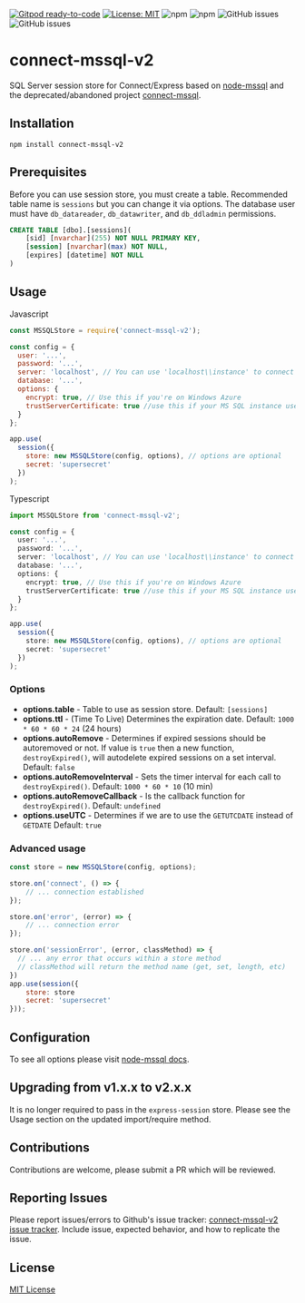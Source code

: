 [![Gitpod ready-to-code](https://img.shields.io/badge/Gitpod-ready--to--code-blue?logo=gitpod)](https://gitpod.io/#https://github.com/JLuboff/connect-mssql-v2)
[![License: MIT](https://img.shields.io/badge/License-MIT-yellow.svg)](https://opensource.org/licenses/MIT)
![npm](https://img.shields.io/npm/v/connect-mssql-v2)
![npm](https://img.shields.io/npm/dw/connect-mssql-v2)
![GitHub issues](https://img.shields.io/github/issues-raw/jluboff/connect-mssql-v2)
![GitHub issues](https://img.shields.io/github/issues-pr-raw/jluboff/connect-mssql-v2)

# connect-mssql-v2

SQL Server session store for Connect/Express based on [node-mssql][mssql-url] and the deprecated/abandoned project [connect-mssql][connect-mssql-url].

## Installation

    npm install connect-mssql-v2

## Prerequisites

Before you can use session store, you must create a table. Recommended table name is `sessions` but you can change it via options. The database user must have `db_datareader`, `db_datawriter`, and `db_ddladmin` permissions.

```sql
CREATE TABLE [dbo].[sessions](
    [sid] [nvarchar](255) NOT NULL PRIMARY KEY,
    [session] [nvarchar](max) NOT NULL,
    [expires] [datetime] NOT NULL
)
```

## Usage
Javascript
```javascript
const MSSQLStore = require('connect-mssql-v2');

const config = {
  user: '...',
  password: '...',
  server: 'localhost', // You can use 'localhost\\instance' to connect to named instance
  database: '...',
  options: {
    encrypt: true, // Use this if you're on Windows Azure
    trustServerCertificate: true //use this if your MS SQL instance uses a self signed certificate
  }
};

app.use(
  session({
    store: new MSSQLStore(config, options), // options are optional
    secret: 'supersecret'
  })
);
```
Typescript
```typescript
import MSSQLStore from 'connect-mssql-v2';

const config = {
  user: '...',
  password: '...',
  server: 'localhost', // You can use 'localhost\\instance' to connect to named instance
  database: '...',
  options: {
    encrypt: true, // Use this if you're on Windows Azure
    trustServerCertificate: true //use this if your MS SQL instance uses a self signed certificate
  }
};

app.use(
  session({
    store: new MSSQLStore(config, options), // options are optional
    secret: 'supersecret'
  })
);
```
### Options

- **options.table** - Table to use as session store. Default: `[sessions]`
- **options.ttl** - (Time To Live) Determines the expiration date. Default: `1000 * 60 * 60 * 24` (24 hours)
- **options.autoRemove** - Determines if expired sessions should be autoremoved or not. If value is `true` then a new function, `destroyExpired()`, will autodelete expired sessions on a set interval. Default: `false`
- **options.autoRemoveInterval** - Sets the timer interval for each call to `destroyExpired()`. Default: `1000 * 60 * 10` (10 min)
- **options.autoRemoveCallback** - Is the callback function for `destroyExpired()`. Default: `undefined`
- **options.useUTC** - Determines if we are to use the `GETUTCDATE` instead of `GETDATE` Default: `true`

### Advanced usage

```javascript
const store = new MSSQLStore(config, options);

store.on('connect', () => {
	// ... connection established
});

store.on('error', (error) => {
	// ... connection error
});

store.on('sessionError', (error, classMethod) => {
  // ... any error that occurs within a store method
  // classMethod will return the method name (get, set, length, etc)
})
app.use(session({
    store: store
    secret: 'supersecret'
}));
```

## Configuration

To see all options please visit [node-mssql docs](https://github.com/tediousjs/node-mssql#general-same-for-all-drivers).

## Upgrading from v1.x.x to v2.x.x
It is no longer required to pass in the `express-session` store. Please see the Usage section on the updated import/require method. 

## Contributions
Contributions are welcome, please submit a PR which will be reviewed.

## Reporting Issues
Please report issues/errors to Github's issue tracker: [connect-mssql-v2 issue tracker](https://github.com/JLuboff/connect-mssql-v2/issues).
Include issue, expected behavior, and how to replicate the issue.

## License

[MIT License](https://github.com/JLuboff/connect-mssql-v2/blob/master/LICENSE)

[mssql-url]: https://github.com/patriksimek/node-mssql
[connect-mssql-url]: https://github.com/patriksimek/connect-mssql
